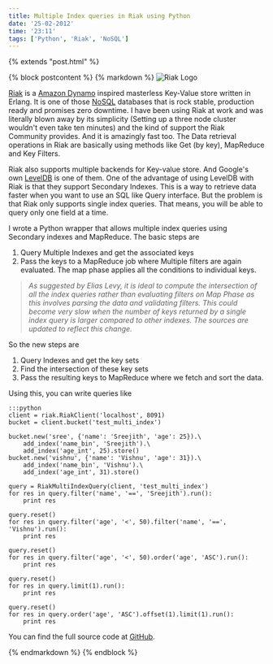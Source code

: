 ```yaml
---
title: Multiple Index queries in Riak using Python
date: '25-02-2012'
time: '23:11'
tags: ['Python', 'Riak', 'NoSQL']
---
```


{% extends "post.html" %}

{% block postcontent %}
{% markdown %}
![Riak Logo](http://wiki.basho.com/images/riaklogo.png)

[Riak](http://wiki.basho.com/Riak.html) is a [Amazon Dynamo](http://www.allthingsdistributed.com/2007/10/amazons_dynamo.html) inspired masterless Key-Value store written in Erlang. It is one of those [NoSQL](http://en.wikipedia.org/wiki/NoSQL) databases that is rock stable, production ready and promises zero downtime. I have been using Riak at work and was literally blown away by its simplicity (Setting up a three node cluster wouldn't even take ten minutes) and the kind of support the Riak Community provides. And it is amazingly fast too. The Data retrieval operations in Riak are basically using methods like Get (by key), MapReduce and Key Filters.

Riak also supports multiple backends for Key-value store. And Google's own [LevelDB](code.google.com/p/leveldb) is one of them. One of the advantage of using LevelDB with Riak is that they support Secondary Indexes. This is a way to retrieve data faster when you want to use an SQL like Query interface. But the problem is that Riak only supports single index queries. That means, you will be able to query only one field at a time.

I wrote a Python wrapper that allows multiple index queries using Secondary indexes and MapReduce. The basic steps are

1. Query Multiple Indexes and get the associated keys
2. Pass the keys to a MapReduce job where Multiple filters are again evaluated. The map phase applies all the conditions to individual keys.

>*As suggested by Elias Levy, it is ideal to compute the intersection of all the index queries rather than evaluating filters on Map Phase as this involves parsing the data and validating filters. This could become very slow when the number of keys returned by a single index query is larger compared to other indexes. The sources are updated to reflect this change.*

So the new steps are

1. Query Indexes and get the key sets
2. Find the intersection of these key sets
3. Pass the resulting keys to MapReduce where we fetch and sort the data.

Using this, you can write queries like

    :::python
    client = riak.RiakClient('localhost', 8091)
    bucket = client.bucket('test_multi_index')

    bucket.new('sree', {'name': 'Sreejith', 'age': 25}).\
        add_index('name_bin', 'Sreejith').\
        add_index('age_int', 25).store()
    bucket.new('vishnu', {'name': 'Vishnu', 'age': 31}).\
        add_index('name_bin', 'Vishnu').\
        add_index('age_int', 31).store()

    query = RiakMultiIndexQuery(client, 'test_multi_index')
    for res in query.filter('name', '==', 'Sreejith').run():
        print res

    query.reset()
    for res in query.filter('age', '<', 50).filter('name', '==', 'Vishnu').run():
        print res

    query.reset()
    for res in query.filter('age', '<', 50).order('age', 'ASC').run():
        print res

    query.reset()
    for res in query.limit(1).run():
        print res

    query.reset()
    for res in query.order('age', 'ASC').offset(1).limit(1).run():
        print res

You can find the full source code at [GitHub](https://github.com/semk/utils/blob/master/riak_multi_query.py).

{% endmarkdown %}
{% endblock %}
